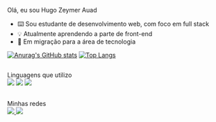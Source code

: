 Olá, eu sou Hugo Zeymer Auad
- ⌨️ Sou estudante de desenvolvimento web, com foco em full stack
- 💡 Atualmente aprendendo a parte de front-end
- 🧭 Em migração para a área de tecnologia

[![Anurag's GitHub stats](https://github-readme-stats.vercel.app/api?username=HugoZAuad&count_private=true&show_icons=true&theme=github_dark)](https://github.com/anuraghazra/github-readme-stats) [![Top Langs](https://github-readme-stats.vercel.app/api/top-langs/?username=HugoZAuad&count_private=true&show_icons=true&theme=github_dark)](https://github.com/anuraghazra/github-readme-stats)

##
<div>
  Linguagens que utilizo <br>
  <img src="https://img.shields.io/badge/HTML5-E34F26?style=for-the-badge&logo=html5&logoColor=white">
  <img src="https://img.shields.io/badge/CSS3-1572B6?style=for-the-badge&logo=css3&logoColor=white">
  <img src="https://img.shields.io/badge/JavaScript-323330?style=for-the-badge&logo=javascript&logoColor=F7DF1E">
  
</div>

##

<div>
  Minhas redes <br>
  <a href="https://www.instagram.com/hugozauad/"><img src="https://img.shields.io/badge/Instagram-E4405F?style=for-the-badge&logo=instagram&logoColor=white" target="_blank"> </a>
  <a href="https://www.linkedin.com/in/hugozauad/"><img src="https://img.shields.io/badge/LinkedIn-0077B5?style=for-the-badge&logo=linkedin&logoColor=white" target="_blank"> </a>
  
</div>
